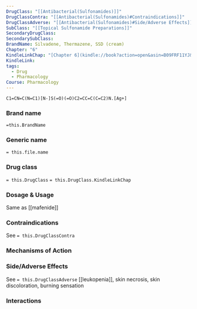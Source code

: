 ```yaml
---
DrugClass: "[[Antibacterial(Sulfonamides)]]"
DrugClassContra: "[[Antibacterial(Sulfonamides)#Contraindications]]"
DrugClassAdverse: "[[Antibacterial(Sulfonamides)#Side/Adverse Effects]]"
SubClass: "[[Topical Sulfonamide Preparations]]"
SecondaryDrugClass: 
SecondarySubClass: 
BrandName: Silvadene, Thermazene, SSD (cream)
Chapter: "6"
KindleLinkChap: "[Chapter 6](kindle://book?action=open&asin=B09FRF11YJ&location=3015)"
KindleLink: 
tags:
  - Drug
  - Pharmacology
Course: Pharmacology
---
```

```smiles
C1=CN=C(N=C1)[N-]S(=O)(=O)C2=CC=C(C=C2)N.[Ag+]
```

### Brand name
`=this.BrandName`
### Generic name
`= this.file.name`
### Drug class 
`= this.DrugClass`
	`= this.DrugClass.KindleLinkChap`

### Dosage & Usage
Same as [[mafenide]]

### Contraindications
See `= this.DrugClassContra`

### Mechanisms of Action

### Side/Adverse Effects
See `= this.DrugClassAdverse`
[[leukopenia]], skin necrosis, skin discoloration, burning sensation

### Interactions
